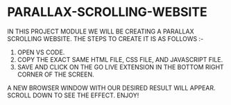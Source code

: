 # PARALLAX-SCROLLING-WEBSITE

IN THIS PROJECT MODULE WE WILL BE CREATING A PARALLAX SCROLLING WEBSITE. THE STEPS TO CREATE IT IS AS FOLLOWS :-
1) OPEN VS CODE.
2) COPY THE EXACT SAME HTML FILE, CSS FILE, AND JAVASCRIPT FILE.
3) SAVE AND CLICK ON THE GO LIVE EXTENSION IN THE BOTTOM RIGHT CORNER OF THE SCREEN.

A NEW BROWSER WINDOW WITH OUR DESIRED RESULT WILL APPEAR. SCROLL DOWN TO SEE THE EFFECT. ENJOY!
